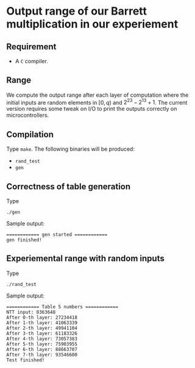 

# Output range of our Barrett multiplication in our experiement

## Requirement

- A `C` compiler.

## Range

We compute the output range after each layer of computation where the initial inputs are random elements in $[0, q)$ and $2^{23} - 2^{13} + 1$.
The current version requires some tweak on I/O to print the outputs correctly on microcontrollers.

## Compilation
Type
`make`. The following binaries will be produced:
- `rand_test`
- `gen`


## Correctness of table generation

Type
```
./gen
```

Sample output:
```
============ gen started ============
gen finished!
```

## Experiemental range with random inputs

Type
```
./rand_test
```

Sample output:
```
============ Table 5 numbers ============
NTT input: 8363648
After 0-th layer: 27234418
After 1-th layer: 41063339
After 2-th layer: 49941104
After 3-th layer: 61183326
After 4-th layer: 73057383
After 5-th layer: 75903955
After 6-th layer: 88663707
After 7-th layer: 93546600
Test finished!
```



